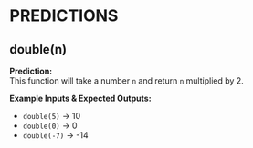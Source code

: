 # PREDICTIONS

## double(n)

**Prediction:**  
This function will take a number `n` and return `n` multiplied by 2.

**Example Inputs & Expected Outputs:**
- `double(5)` → 10
- `double(0)` → 0
- `double(-7)` → -14
